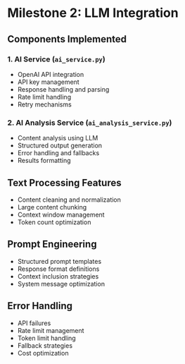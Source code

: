 # Milestone 2: LLM Integration

## Components Implemented

### 1. AI Service (`ai_service.py`)
- OpenAI API integration
- API key management
- Response handling and parsing
- Rate limit handling
- Retry mechanisms

### 2. AI Analysis Service (`ai_analysis_service.py`)
- Content analysis using LLM
- Structured output generation
- Error handling and fallbacks
- Results formatting

## Text Processing Features
- Content cleaning and normalization
- Large content chunking
- Context window management
- Token count optimization

## Prompt Engineering
- Structured prompt templates
- Response format definitions
- Context inclusion strategies
- System message optimization

## Error Handling
- API failures
- Rate limit management
- Token limit handling
- Fallback strategies
- Cost optimization
